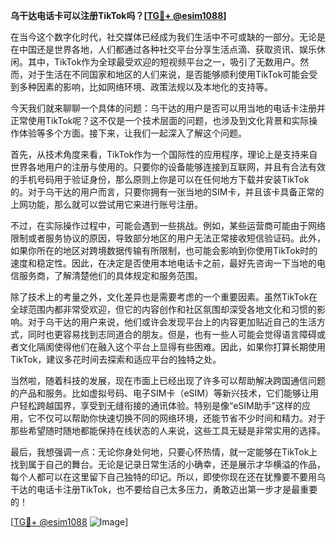 **乌干达电话卡可以注册TikTok吗？[[TG💪+ @esim1088](https://t.me/s/esim1088)]**

在当今这个数字化时代，社交媒体已经成为我们生活中不可或缺的一部分。无论是在中国还是世界各地，人们都通过各种社交平台分享生活点滴、获取资讯、娱乐休闲。其中，TikTok作为全球最受欢迎的短视频平台之一，吸引了无数用户。然而，对于生活在不同国家和地区的人们来说，是否能够顺利使用TikTok可能会受到多种因素的影响，比如网络环境、政策法规以及本地化的支持等。

今天我们就来聊聊一个具体的问题：乌干达的用户是否可以用当地的电话卡注册并正常使用TikTok呢？这不仅是一个技术层面的问题，也涉及到文化背景和实际操作体验等多个方面。接下来，让我们一起深入了解这个问题。

首先，从技术角度来看，TikTok作为一个国际性的应用程序，理论上是支持来自世界各地用户的注册与使用的。只要你的设备能够连接到互联网，并且有合法有效的手机号码用于验证身份，那么原则上你是可以在任何地方下载并安装TikTok的。对于乌干达的用户而言，只要你拥有一张当地的SIM卡，并且该卡具备正常的上网功能，那么就可以尝试用它来进行账号注册。

不过，在实际操作过程中，可能会遇到一些挑战。例如，某些运营商可能由于网络限制或者服务协议的原因，导致部分地区的用户无法正常接收短信验证码。此外，如果你所在的地区对跨境数据传输有所限制，也可能会影响到你使用TikTok时的速度和稳定性。因此，在决定是否使用本地电话卡之前，最好先咨询一下当地的电信服务商，了解清楚他们的具体规定和服务范围。

除了技术上的考量之外，文化差异也是需要考虑的一个重要因素。虽然TikTok在全球范围内都非常受欢迎，但它的内容创作和社区氛围却深受各地文化和习惯的影响。对于乌干达的用户来说，他们或许会发现平台上的内容更加贴近自己的生活方式，同时也更容易找到志同道合的朋友。但是，也有一些人可能会觉得语言障碍或者文化隔阂使得他们在融入这个平台上显得有些困难。因此，如果你打算长期使用TikTok，建议多花时间去探索和适应平台的独特之处。

当然啦，随着科技的发展，现在市面上已经出现了许多可以帮助解决跨国通信问题的产品和服务。比如虚拟号码、电子SIM卡（eSIM）等新兴技术，它们能够让用户轻松跨越国界，享受到无缝衔接的通讯体验。特别是像“eSIM助手”这样的应用，它不仅可以帮助你快速切换不同的网络环境，还能节省不少时间和精力。对于那些希望随时随地都能保持在线状态的人来说，这些工具无疑是非常实用的选择。

最后，我想强调一点：无论你身处何地，只要心怀热情，就一定能够在TikTok上找到属于自己的舞台。无论是记录日常生活的小确幸，还是展示才华横溢的作品，每个人都可以在这里留下自己独特的印记。所以，即使你现在还在犹豫要不要用乌干达的电话卡注册TikTok，也不要给自己太多压力，勇敢迈出第一步才是最重要的！

[[TG💪+ @esim1088](https://t.me/s/esim1088) ![Image](https://i.postimg.cc/4NQfJmqS/Snipaste-2025-05-13-00-14-12.png)]